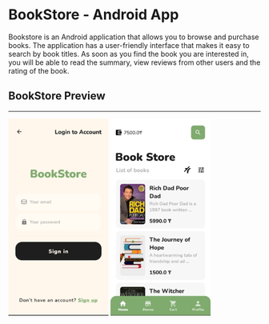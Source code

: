 # BookStore - Android App

Bookstore is an Android application that allows you to browse and purchase books. The application has a user-friendly interface that makes it easy to search by book titles. As soon as you find the book you are interested in, you will be able to read the summary, view reviews from other users and the rating of the book.

## BookStore Preview
-------------------
<img src="https://github.com/azikkw/BookStore/blob/main/previews/SignIn.jpg" width="200"> <img src="https://github.com/azikkw/BookStore/blob/main/previews/HomePage.jpg" width="200">
